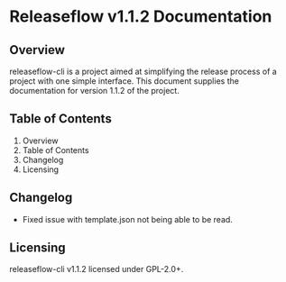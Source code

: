 # Releaseflow v1.1.2 Documentation

## Overview
releaseflow-cli is a project aimed at simplifying the release process of a project with one simple interface. This document supplies the documentation for version 1.1.2 of the project.

## Table of Contents
1. Overview
2. Table of Contents
3. Changelog
4. Licensing

## Changelog
- Fixed issue with template.json not being able to be read.

## Licensing
releaseflow-cli v1.1.2 licensed under GPL-2.0+.

